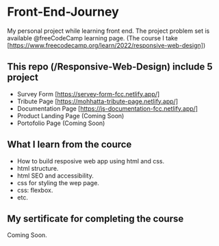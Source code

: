 # Front-End-Journey
My personal project while learning front end.
The project problem set is available @freeCodeCamp learning page.
(The course I take [https://www.freecodecamp.org/learn/2022/responsive-web-design])

## This repo (/Responsive-Web-Design) include 5 project
- Survey Form [https://servey-form-fcc.netlify.app/]
- Tribute Page [https://mohhatta-tribute-page.netlify.app/]
- Documentation Page [https://js-documentation-fcc.netlify.app/]
- Product Landing Page (Coming Soon)
- Portofolio Page (Coming Soon)

## What I learn from the cource
- How to build resposive web app using html and css.
- html structure.
- html SEO and accessibility.
- css for styling the wep page.
- css: flexbox.
- etc.

## My sertificate for completing the course
Coming Soon.
